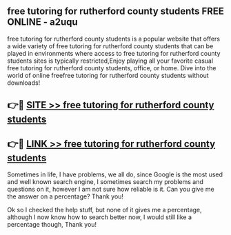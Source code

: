 ## free tutoring for rutherford county students FREE ONLINE - a2uqu

free tutoring for rutherford county students is a popular website that offers a wide variety of free tutoring for rutherford county students that can be played in environments where access to free tutoring for rutherford county students sites is typically restricted,Enjoy playing all your favorite casual free tutoring for rutherford county students, office, or home. Dive into the world of online freefree tutoring for rutherford county students without downloads!

## 👉🔴 [SITE >> free tutoring for rutherford county students](http://news.freeplayer.one?title=free_tutoring_for_rutherford_county_students&ref=FRRE)

## 👉🔴 [LINK >> free tutoring for rutherford county students](http://news.freeplayer.one?title=free_tutoring_for_rutherford_county_students&ref=FREE)

Sometimes in life, I have problems, we all do, since Google is the most used and well known search engine, I sometimes search my problems and questions on it, however I am not sure how reliable is it. Can you give me the answer on a percentage? Thank you!

Ok so I checked the help stuff, but none of it gives me a percentage, although I now know how to search better now, I would still like a percentage though, Thank you!